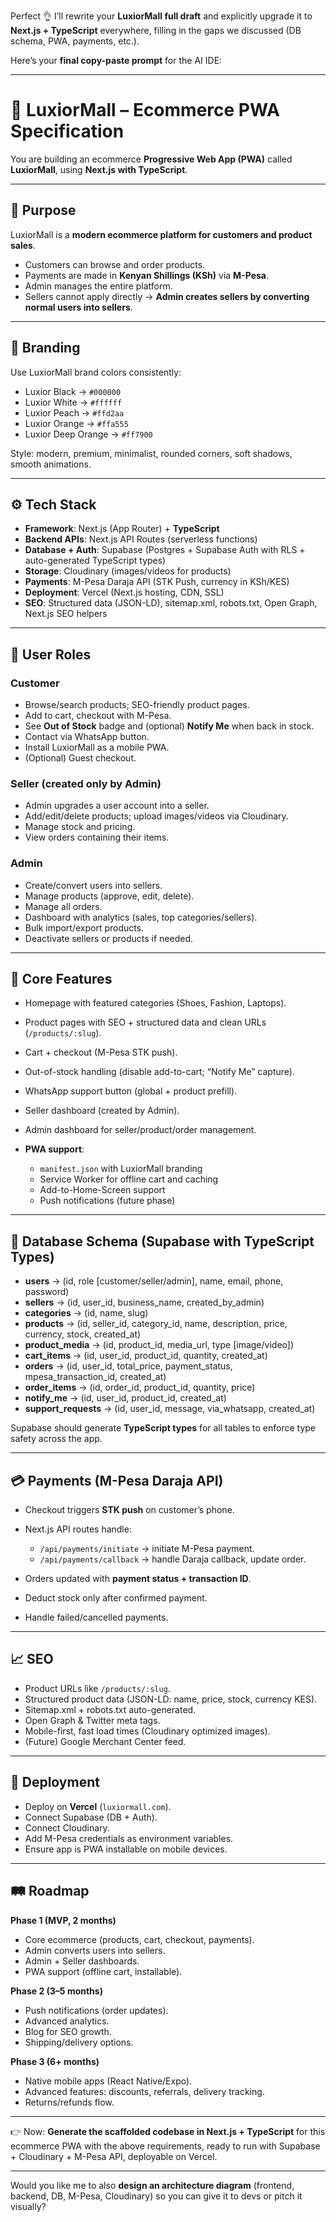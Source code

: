Perfect 👌 I’ll rewrite your **LuxiorMall full draft** and explicitly upgrade it to **Next.js + TypeScript** everywhere, filling in the gaps we discussed (DB schema, PWA, payments, etc.).

Here’s your **final copy-paste prompt** for the AI IDE:

---

# 🚀 LuxiorMall – Ecommerce PWA Specification

You are building an ecommerce **Progressive Web App (PWA)** called **LuxiorMall**, using **Next.js with TypeScript**.

---

## 🎯 Purpose

LuxiorMall is a **modern ecommerce platform for customers and product sales**.

* Customers can browse and order products.
* Payments are made in **Kenyan Shillings (KSh)** via **M-Pesa**.
* Admin manages the entire platform.
* Sellers cannot apply directly → **Admin creates sellers by converting normal users into sellers**.

---

## 🎨 Branding

Use LuxiorMall brand colors consistently:

* Luxior Black → `#000000`
* Luxior White → `#ffffff`
* Luxior Peach → `#ffd2aa`
* Luxior Orange → `#ffa555`
* Luxior Deep Orange → `#ff7900`

Style: modern, premium, minimalist, rounded corners, soft shadows, smooth animations.

---

## ⚙️ Tech Stack

* **Framework**: Next.js (App Router) + **TypeScript**
* **Backend APIs**: Next.js API Routes (serverless functions)
* **Database + Auth**: Supabase (Postgres + Supabase Auth with RLS + auto-generated TypeScript types)
* **Storage**: Cloudinary (images/videos for products)
* **Payments**: M-Pesa Daraja API (STK Push, currency in KSh/KES)
* **Deployment**: Vercel (Next.js hosting, CDN, SSL)
* **SEO**: Structured data (JSON-LD), sitemap.xml, robots.txt, Open Graph, Next.js SEO helpers

---

## 👥 User Roles

### Customer

* Browse/search products; SEO-friendly product pages.
* Add to cart, checkout with M-Pesa.
* See **Out of Stock** badge and (optional) **Notify Me** when back in stock.
* Contact via WhatsApp button.
* Install LuxiorMall as a mobile PWA.
* (Optional) Guest checkout.

### Seller (created only by Admin)

* Admin upgrades a user account into a seller.
* Add/edit/delete products; upload images/videos via Cloudinary.
* Manage stock and pricing.
* View orders containing their items.

### Admin

* Create/convert users into sellers.
* Manage products (approve, edit, delete).
* Manage all orders.
* Dashboard with analytics (sales, top categories/sellers).
* Bulk import/export products.
* Deactivate sellers or products if needed.

---

## 🛒 Core Features

* Homepage with featured categories (Shoes, Fashion, Laptops).
* Product pages with SEO + structured data and clean URLs (`/products/:slug`).
* Cart + checkout (M-Pesa STK push).
* Out-of-stock handling (disable add-to-cart; “Notify Me” capture).
* WhatsApp support button (global + product prefill).
* Seller dashboard (created by Admin).
* Admin dashboard for seller/product/order management.
* **PWA support**:

  * `manifest.json` with LuxiorMall branding
  * Service Worker for offline cart and caching
  * Add-to-Home-Screen support
  * Push notifications (future phase)

---

## 📂 Database Schema (Supabase with TypeScript Types)

* **users** → (id, role \[customer/seller/admin], name, email, phone, password)
* **sellers** → (id, user\_id, business\_name, created\_by\_admin)
* **categories** → (id, name, slug)
* **products** → (id, seller\_id, category\_id, name, description, price, currency, stock, created\_at)
* **product\_media** → (id, product\_id, media\_url, type \[image/video])
* **cart\_items** → (id, user\_id, product\_id, quantity, created\_at)
* **orders** → (id, user\_id, total\_price, payment\_status, mpesa\_transaction\_id, created\_at)
* **order\_items** → (id, order\_id, product\_id, quantity, price)
* **notify\_me** → (id, user\_id, product\_id, created\_at)
* **support\_requests** → (id, user\_id, message, via\_whatsapp, created\_at)

Supabase should generate **TypeScript types** for all tables to enforce type safety across the app.

---

## 💳 Payments (M-Pesa Daraja API)

* Checkout triggers **STK push** on customer’s phone.
* Next.js API routes handle:

  * `/api/payments/initiate` → initiate M-Pesa payment.
  * `/api/payments/callback` → handle Daraja callback, update order.
* Orders updated with **payment status + transaction ID**.
* Deduct stock only after confirmed payment.
* Handle failed/cancelled payments.

---

## 📈 SEO

* Product URLs like `/products/:slug`.
* Structured product data (JSON-LD: name, price, stock, currency KES).
* Sitemap.xml + robots.txt auto-generated.
* Open Graph & Twitter meta tags.
* Mobile-first, fast load times (Cloudinary optimized images).
* (Future) Google Merchant Center feed.

---

## 🚀 Deployment

* Deploy on **Vercel** (`luxiormall.com`).
* Connect Supabase (DB + Auth).
* Connect Cloudinary.
* Add M-Pesa credentials as environment variables.
* Ensure app is PWA installable on mobile devices.

---

## 🛤️ Roadmap

**Phase 1 (MVP, 2 months)**

* Core ecommerce (products, cart, checkout, payments).
* Admin converts users into sellers.
* Admin + Seller dashboards.
* PWA support (offline cart, installable).

**Phase 2 (3–5 months)**

* Push notifications (order updates).
* Advanced analytics.
* Blog for SEO growth.
* Shipping/delivery options.

**Phase 3 (6+ months)**

* Native mobile apps (React Native/Expo).
* Advanced features: discounts, referrals, delivery tracking.
* Returns/refunds flow.

---

👉 Now: **Generate the scaffolded codebase in Next.js + TypeScript** for this ecommerce PWA with the above requirements, ready to run with Supabase + Cloudinary + M-Pesa API, deployable on Vercel.

---

Would you like me to also **design an architecture diagram** (frontend, backend, DB, M-Pesa, Cloudinary) so you can give it to devs or pitch it visually?
